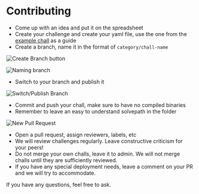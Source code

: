 # Contributing

- Come up with an idea and put it on the spreadsheet
- Create your challenge and create your yaml file, use the one from the [example chall](https://github.com/BCACTF/cscamp-2023/blob/main/example/chall.yaml) as a guide
- Create a branch, name it in the format of `category/chall-name`

![Create Branch button](https://media.discordapp.net/attachments/829826615269785613/956348634000130069/unknown.png "Create Branch button")

![Naming branch](https://media.discordapp.net/attachments/829826615269785613/956348738811609158/unknown.png "Naming branch")

- Switch to your branch and publish it

![Switch/Publish Branch](https://media.discordapp.net/attachments/829826615269785613/956349386655416431/unknown.png "Switch/Publish Branch")
- Commit and push your chall, make sure to have no compiled binaries
- Remember to leave an easy to understand solvepath in the folder

![New Pull Request](https://media.discordapp.net/attachments/829826615269785613/956382914000609380/unknown.png "New Pull Request")
- Open a pull request, assign reviewers, labels, etc
- We will review challenges regularly. Leave constructive criticism for your peers!
- Do not merge your own challs, leave it to admin. We will not merge challs until they are sufficiently reviewed.
- If you have any special deployment needs, leave a comment on your PR and we will try to accommodate.

If you have any questions, feel free to ask.
